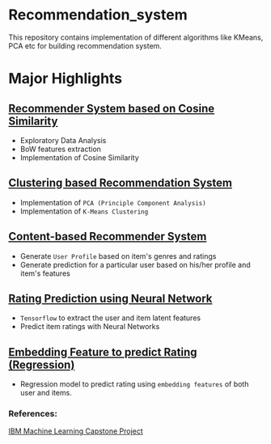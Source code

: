 # Recommendation_system
This repository contains implementation of different algorithms like KMeans, PCA etc for building recommendation system.<br>


# Major Highlights

## <a href = "https://github.com/Bhandari007/recommendation_system/blob/main/recommender_system_based_on_cosine_similarity.ipynb">Recommender System based on Cosine Similarity</a>
* Exploratory Data Analysis
* BoW features extraction
* Implementation of Cosine Similarity

## <a href = "https://github.com/Bhandari007/recommendation_system/blob/main/clutsering_based_recommendation_system.ipynb"> Clustering based Recommendation System </a>

* Implementation of `PCA (Principle Component Analysis)`
* Implementation of `K-Means Clustering`

## <a href = "https://github.com/Bhandari007/recommendation_system/blob/main/content_based_recommendation_system.ipynb"> Content-based Recommender System </a>

* Generate `User Profile` based on item's genres and ratings
* Generate prediction for a particular user based on his/her profile and item's features

## <a href = "https://github.com/Bhandari007/recommendation_system/blob/main/rating_prediction_using_nn.ipynb">Rating Prediction using Neural Network</a>

* `Tensorflow` to extract the user and item latent features
* Predict item ratings with Neural Networks

## <a href = "https://github.com/Bhandari007/recommendation_system/blob/main/regression_based_rating_score.ipynb">Embedding Feature to predict Rating (Regression)</a>

* Regression model to predict rating using `embedding features` of both user and items.


### References:
<a href = "https://www.coursera.org/learn/machine-learning-capstone?"> IBM Machine Learning Capstone Project
